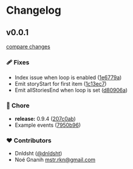# Changelog


## v0.0.1

[compare changes](https://github.com/UnevenSoftware/vue-insta-stories/compare/0.9.3...v0.0.1)

### 🩹 Fixes

- Index issue when loop is enabled ([1e6779a](https://github.com/UnevenSoftware/vue-insta-stories/commit/1e6779a))
- Emit storyStart for first item ([1c13ec7](https://github.com/UnevenSoftware/vue-insta-stories/commit/1c13ec7))
- Emit allStoriesEnd when loop is set ([d80906a](https://github.com/UnevenSoftware/vue-insta-stories/commit/d80906a))

### 🏡 Chore

- **release:** 0.9.4 ([207c0ab](https://github.com/UnevenSoftware/vue-insta-stories/commit/207c0ab))
- Example events ([7950b96](https://github.com/UnevenSoftware/vue-insta-stories/commit/7950b96))

### ❤️ Contributors

- Dnldsht ([@dnldsht](http://github.com/dnldsht))
- Noé Gnanih <mstr.rkn@gmail.com>

